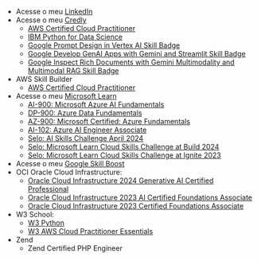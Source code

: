 - Acesse o meu [LinkedIn](https://www.linkedin.com/in/pedro-a-saraiva-jr-a7562660)
- Acesse o meu [Credly](https://www.credly.com/users/pedro-a-saraiva-jr)
  - [AWS Certified Cloud Practitioner](https://www.credly.com/badges/c111ca6a-d390-4f95-bcdf-7f3c2313e74c)
  - [IBM Python for Data Science](https://www.credly.com/badges/0aa8a64b-500e-4a90-a662-60fabbc4f90f)
  - [Google Prompt Design in Vertex AI Skill Badge](https://www.credly.com/badges/96d82646-c824-4ae9-8a3e-3e5c2dc06f6d)
  - [Google Develop GenAI Apps with Gemini and Streamlit Skill Badge](https://www.credly.com/badges/4e20d06f-7b03-4984-99e8-e89c4b9c3636)
  - [Google Inspect Rich Documents with Gemini Multimodality and Multimodal RAG Skill Badge](https://www.credly.com/badges/45d426cc-8369-447c-b91c-e0ce9a943610)
- AWS Skill Builder
  - [AWS Certified Cloud Practitioner](https://cp.certmetrics.com/amazon/en/public/verify/credential/4RXJPH7KW1R419C9)
- Acesse o meu [Microsoft Learn](https://learn.microsoft.com/en-us/users/pedrosaraiva)
  - [AI-900: Microsoft Azure AI Fundamentals](https://learn.microsoft.com/api/credentials/share/pt-br/PedroSaraiva/AC7ADD88151E1D26?sharingId=112E22B5EB69A34C)
  - [DP-900: Azure Data Fundamentals](https://learn.microsoft.com/api/credentials/share/pt-br/PedroSaraiva/3CFFE9226A1B5ABB?sharingId=112E22B5EB69A34C)
  - [AZ-900: Microsoft Certified: Azure Fundamentals](https://learn.microsoft.com/api/credentials/share/pt-br/PedroSaraiva/931E535FE16CB69D?sharingId=112E22B5EB69A34C)
  - [AI-102: Azure AI Engineer Associate](https://learn.microsoft.com/api/credentials/share/pt-br/PedroSaraiva/BD1C7145E4F43EAD?sharingId=112E22B5EB69A34C)
  - [Selo: AI Skills Challenge April 2024](https://learn.microsoft.com/api/achievements/share/pt-br/PedroSaraiva/2KB3Q6PV?sharingId=112E22B5EB69A34C)
  - [Selo: Microsoft Learn Cloud Skills Challenge at Build 2024](https://learn.microsoft.com/api/achievements/share/pt-br/PedroSaraiva/W75RCQPN?sharingId=112E22B5EB69A34C)
  - [Selo: Microsoft Learn Cloud Skills Challenge at Ignite 2023](https://learn.microsoft.com/api/achievements/share/pt-br/PedroSaraiva/9N44MHPU?sharingId=112E22B5EB69A34C)
- Acesse o meu [Google Skill Boost](https://www.cloudskillsboost.google/public_profiles/d0ddcf94-6998-43bb-8dc0-22b5a50e4579)
- OCI Oracle Cloud Infrastructure:
  - [Oracle Cloud Infrastructure 2024 Generative AI Certified Professional](https://catalog-education.oracle.com/pls/certview/sharebadge?id=E0288B66CA0AAED21E5DD817099388ABD27D8F6AD062ECA0AD4A53969E431A77)
  - [Oracle Cloud Infrastructure 2023 AI Certified Foundations Associate](https://catalog-education.oracle.com/pls/certview/sharebadge?id=1D2A823FA303BB301EC5C0055C6A6555D5D1946F8278E9768E184989F6233206)
  - [Oracle Cloud Infrastructure 2023 Certified Foundations Associate](https://catalog-education.oracle.com/pls/certview/sharebadge?id=2841A7CFD9F0BB96975C3E45E58AF62A3DF0D3E6BEC0C4E0EC4BFCA3C1F37C31)
- W3 School:
  - [W3 Python](https://verify.w3schools.com/1OGU47708C)
  - [W3 AWS Cloud Practitioner Essentials](https://verify.w3schools.com/1O1JD6D5L7)
- Zend
  - Zend Certified PHP Engineer
  
